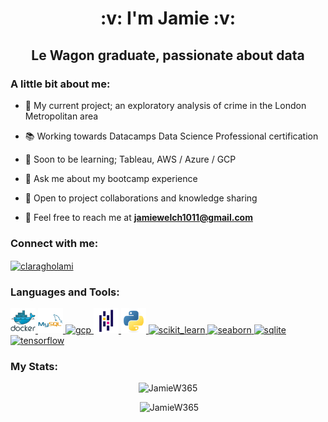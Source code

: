 <h1 align="center">:v: I'm Jamie  :v:</h1>
<h2 align="center">Le Wagon graduate, passionate about data</h2>

<h3 align="left">A little bit about me:</h3>

- :telescope: My current project; an exploratory analysis of crime in the London Metropolitan area

- :books: Working towards Datacamps Data Science Professional certification

- 🌱 Soon to be learning; Tableau, AWS / Azure / GCP

- :speech_balloon: Ask me about my bootcamp experience

- 🤝 Open to project collaborations and knowledge sharing

- :email: Feel free to reach me at **jamiewelch1011@gmail.com**

<h3 align="left">Connect with me:</h3>
<p align="left">
<a href="https://linkedin.com/in/jamie-welch" target="blank"><img align="center" src="https://raw.githubusercontent.com/rahuldkjain/github-profile-readme-generator/master/src/images/icons/Social/linked-in-alt.svg" alt="claragholami" height="30" width="40" /></a>
</p>

<h3 align="left">Languages and Tools:</h3>
<p align="left"> <a href="https://www.docker.com/" target="_blank" rel="noreferrer"> <img src="https://raw.githubusercontent.com/devicons/devicon/master/icons/docker/docker-original-wordmark.svg" alt="docker" width="40" height="40"/> </a> <a href="https://www.mysql.com/" target="_blank" rel="noreferrer"> <img src="https://raw.githubusercontent.com/devicons/devicon/master/icons/mysql/mysql-original-wordmark.svg" alt="mysql" width="40" height="40"/> </a> <a href="https://cloud.google.com" target="_blank" rel="noreferrer"> <img src="https://www.vectorlogo.zone/logos/google_cloud/google_cloud-icon.svg" alt="gcp" width="40" height="40"/> </a> <a href="https://pandas.pydata.org/" target="_blank" rel="noreferrer"> <img src="https://raw.githubusercontent.com/devicons/devicon/2ae2a900d2f041da66e950e4d48052658d850630/icons/pandas/pandas-original.svg" alt="pandas" width="40" height="40"/> </a> <a href="https://www.python.org" target="_blank" rel="noreferrer"> <img src="https://raw.githubusercontent.com/devicons/devicon/master/icons/python/python-original.svg" alt="python" width="40" height="40"/> </a> <a href="https://scikit-learn.org/" target="_blank" rel="noreferrer"> <img src="https://upload.wikimedia.org/wikipedia/commons/0/05/Scikit_learn_logo_small.svg" alt="scikit_learn" width="40" height="40"/> </a> <a href="https://seaborn.pydata.org/" target="_blank" rel="noreferrer"> <img src="https://seaborn.pydata.org/_images/logo-mark-lightbg.svg" alt="seaborn" width="40" height="40"/> </a> <a href="https://www.sqlite.org/" target="_blank" rel="noreferrer"> <img src="https://www.vectorlogo.zone/logos/sqlite/sqlite-icon.svg" alt="sqlite" width="40" height="40"/> </a> <a href="https://www.tensorflow.org" target="_blank" rel="noreferrer"> <img src="https://www.vectorlogo.zone/logos/tensorflow/tensorflow-icon.svg" alt="tensorflow" width="40" height="40"/> </a> </p>

<h3 align="left">My Stats:</h3>
<p align="center"><img src="https://github-readme-stats.vercel.app/api/top-langs?username=JamieW365&show_icons=true&locale=en&layout=compact" alt="JamieW365" /></p>
<p align="center">&nbsp;<img src="https://github-readme-stats.vercel.app/api?username=JamieW365&show_icons=true&locale=en" alt="JamieW365" /></p>
<!-- <p align="center"><img src="https://github-readme-streak-stats.herokuapp.com/?user=JamieW365&" alt="JamieW365" /></p> -->

<!--
**JamieW365/JamieW365** is a ✨ _special_ ✨ repository because its `README.md` (this file) appears on your GitHub profile.
-->
